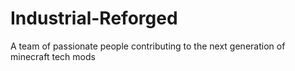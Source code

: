 # Industrial-Reforged

A team of passionate people contributing to the next generation of minecraft tech mods
